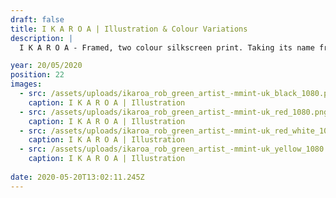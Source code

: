```yaml
---
draft: false
title: I K A R O A | Illustration & Colour Variations
description: |
  I K A R O A - Framed, two colour silkscreen print. Taking its name from the Maori word for ‘the long fish that gave birth to all the stars in the Milky Way’ depicts a carp, bringing together Japanese and Maori culture within a retro framework.silkscreen print.

year: 20/05/2020
position: 22
images:
  - src: /assets/uploads/ikaroa_rob_green_artist_-mmint-uk_black_1080.png
    caption: I K A R O A | Illustration   
  - src: /assets/uploads/ikaroa_rob_green_artist_-mmint-uk_red_1080.png
    caption: I K A R O A | Illustration
  - src: /assets/uploads/ikaroa_rob_green_artist_-mmint-uk_red_white_1080.png
    caption: I K A R O A | Illustration
  - src: /assets/uploads/ikaroa_rob_green_artist_-mmint-uk_yellow_1080.png
    caption: I K A R O A | Illustration
  
date: 2020-05-20T13:02:11.245Z
---
```

